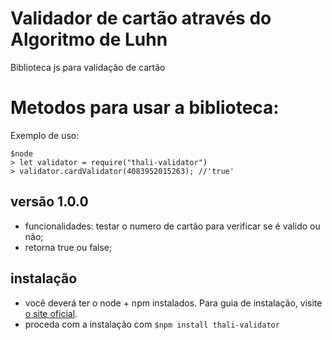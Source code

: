 # Validador de cartão através do Algoritmo de Luhn
Biblioteca js para validação de cartão

# Metodos para usar a biblioteca:

Exemplo de uso:

```
$node
> let validator = require("thali-validator")
> validator.cardValidator(4083952015263); //'true'
```

## versão 1.0.0

- funcionalidades: testar o numero de cartão para verificar se é valido ou não;
- retorna true ou false;

## instalação

- você deverá ter o node + npm instalados. Para guia de instalação, visite [o site oficial](https://www.npmjs.com/get-npm).
- proceda com a instalação com `$npm install thali-validator`
